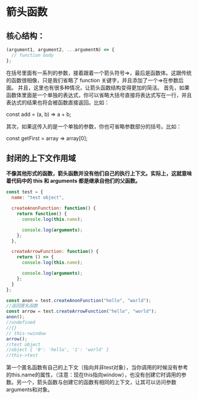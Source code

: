 # 箭头函数

## 核心结构：

```javascript
(argument1, argument2, ...argumentN) => {
  // function body
};
```

在括号里面有一系列的参数，接着跟着一个箭头符号=>，最后是函数体。这跟传统的函数很相像，只是我们省略了 function 关键字，并且添加了一个=>在参数后面。
并且，这里也有很多种情况，让箭头函数结构变得更加的简洁。
首先，如果函数体里面是一个单独的表达式，你可以省略大括号直接将表达式写在一行，并且表达式的结果也将会被函数直接返回。比如：

const add = (a, b) => a + b;

其次，如果这传入的是一个单独的参数，你也可省略参数部分的括号。比如：

const getFirst = array => array[0];

## 封闭的上下文作用域

**不像其他形式的函数，箭头函数并没有他们自己的执行上下文。实际上，这就意味着代码中的 this 和 arguments 都是继承自他们的父函数。**

```javascript
const test = {
  name: "test object",

  createAnonFunction: function() {
    return function() {
      console.log(this.name);

      console.log(arguments);
    };
  },

  createArrowFunction: function() {
    return () => {
      console.log(this.name);

      console.log(arguments);
    };
  }
};

const anon = test.createAnonFunction("hello", "world");
//返回匿名函数
const arrow = test.createArrowFunction("hello", "world");
anon();
//undefined
//{}
// this->window
arrow();
//test object
//object { '0': 'hello', '1': 'world' }
//this->test

```

第一个匿名函数有自己的上下文（指向并非test对象），当你调用的时候没有参考的this.name的属性，（注意：现在this指向window），也没有创建它时调用的参数。另一个，箭头函数与创建它的函数有相同的上下文，让其可以访问参数arguments和对象。

